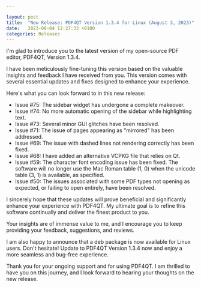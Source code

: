 ```yaml
---

layout: post  
title:  "New Release: PDF4QT Version 1.3.4 for Linux (August 3, 2023)"  
date:   2023-08-04 12:27:33 +0100  
categories: Releases
---
```


I'm glad to introduce you to the latest version of my open-source PDF editor, PDF4QT, Version 1.3.4. 

<!-- more -->

I have been meticulously fine-tuning this version based on the valuable insights and feedback I have received from you. This version comes with several essential updates and fixes designed to enhance your experience.

Here's what you can look forward to in this new release:

 - Issue #75: The sidebar widget has undergone a complete makeover.
 - Issue #74: No more automatic opening of the sidebar while highlighting text.
 - Issue #73: Several minor GUI glitches have been resolved.
 - Issue #71: The issue of pages appearing as "mirrored" has been addressed.
 - Issue #69: The issue with dashed lines not rendering correctly has been fixed.
 - Issue #68: I have added an alternative VCPKG file that relies on Qt.
 - Issue #59: The character font encoding issue has been fixed. The software will no longer use the Mac Roman table (1, 0) when the unicode table (3, 1) is available, as specified.
 - Issue #50: The issues associated with some PDF types not opening as expected, or failing to open entirely, have been resolved.

I sincerely hope that these updates will prove beneficial and significantly enhance your experience with PDF4QT. My ultimate goal is to refine this software continually and deliver the finest product to you.

Your insights are of immense value to me, and I encourage you to keep providing your feedback, suggestions, and reviews.

I am also happy to announce that a deb package is now available for Linux users. Don't hesitate! Update to PDF4QT Version 1.3.4 now and enjoy a more seamless and bug-free experience.

Thank you for your ongoing support and for using PDF4QT. I am thrilled to have you on this journey, and I look forward to hearing your thoughts on the new release.
